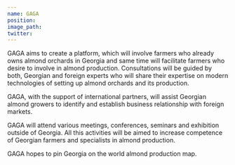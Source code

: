 ```yaml
---
name: GAGA
position:
image_path:
twitter:
---
```



GAGA aims to create a platform, which will involve farmers who already owns almond orchards in Georgia and same time will facilitate farmers who desire to involve in almond production. Consultations will be guided by both, Georgian and foreign experts who will share their expertise on modern technologies of setting up almond orchards and its production.

GAGA, with the support of international partners, will assist Georgian almond growers to identify and establish business relationship with foreign markets.

GAGA will attend various meetings, conferences, seminars and exhibition outside of Georgia. All this activities will be aimed to increase competence of Georgian farmers and specialists in almond production.

GAGA hopes to pin Georgia on the world almond production map.